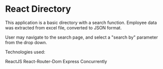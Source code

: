 # React Directory

This application is a basic directory with a search function. Employee data was extracted from excel file, converted to JSON format. 

User may navigate to the search page, and select a "search by" parameter  from the drop down. 

Technologies used:

ReactJS
React-Router-Dom
Express
Concurrently